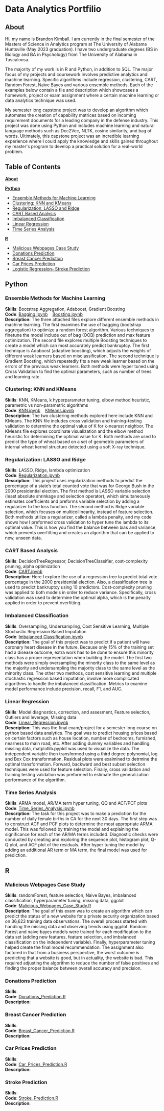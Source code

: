 # Data Analytics Portfilio

## About

Hi, my name is Brandon Kimball. I am currently in the final semester of the Masters of Science in Analytics program at The University of Alabama Huntsville (May 2023 graduation).
I have two undergraduate degrees (BS in Biology and BA in Psychology) from The University of Alabama in Tuscaloosa.

The majority of my work is in R and Python, in addition to SQL. The major focus of my projects and coursework involves predictive analytics and machine learning. Specific algorithms include regression, clustering, CART, Random Forest, Naïve Bayes and various ensemble methods. Each of the examples below contain a file and description which showcases a homework, project or exam assignment where a certain machine learning or data analytics technique was used.

My semester long capstone project was to develop an algorithm which automates the creation of capability matrices based on incoming requirement documents for a leading company in the defense industry. This project was done using Python and includes machine learning and natural language methods such as Doc2Vec, NLTK, cosine similarity, and bag of words. Ultimately, this capstone project was an incredible learning experience where I could apply the knowledge and skills gained throughout my master's program to develop a practical solution for a real-world problem.   

## Table of Contents
[**About**](#about)

[**Python**](#python)  
- [Ensemble Methods for Machine Learning](#ensemble-methods-for-machine-learning)
- [Clustering: KNN and KMeans](#clustering-knn-and-kmeans)
- [Regularization: LASSO and Ridge](#regularization-lasso-and-ridge)
- [CART Based Analysis](#cart-based-analysis)
- [Imbalanced Classification](#imbalanced-classification)  
- [Linear Regression](#linear-regression)
- [Time Series Analysis](#time-series-analysis)

[**R**](#r)  
-  [Malicious Webpages Case Study](#malicious-webpages-case-study)
-  [Donations Prediction](#donations-prediction)
-  [Breast Cancer Prediction](#breast-cancer-prediction)
-  [Car Prices Prediction](#car-prices-prediction)
-  [Logistic Regression- Stroke Prediction](#stroke-prediction)



## Python


### Ensemble Methods for Machine Learning
**Skills**: Bootstrap Aggregation, Adaboost, Gradient Boosting   
**Code**: [Bagging.ipynb](./Python%20Projects/Bagging.ipynb)&nbsp;&nbsp;&nbsp;&nbsp;[Boosting.ipynb](./Python%20Projects/Boosting.ipynb)  
**Description**: The three attached files explore different ensemble methods in machine learning. The first examines the use of bagging (bootstrap aggregation) to optimize a random forest algorithm. Various techniques to finetune the model include out of bag (OOB) prediction and max feature optimization. The second file explores multiple Boosting techniques to create a model which can most accurately predict bankruptcy. The first technique is Adaboost (adaptive boosting), which adjusts the weights of different weak learners based on misclassification. The second technique is Gradient Boosting, which repeatedly fits a new weak learner based on the errors of the previous weak learners. Both methods were hyper tuned using Cross Validation to find the optimal parameters, such as number of trees and learning rate.

### Clustering: KNN and KMeans
**Skills**: KNN, KMeans, k hyperparameter tuning, elbow method heuristic, parametric vs non-parametric algorithms  
**Code**: [KNN.ipynb](./Python%20Projects/KNN.ipynb)&nbsp;&nbsp;&nbsp;&nbsp;[KMeans.ipynb](./Python%20Projects/KMeans.ipynb)  
**Description**: The two clustering methods explored here include KNN and KMeans. The KNN file includes cross validation and training-testing validation to determine the optimal value of K for k-nearest neighbor. The KMeans file explores coordinate visualization and the elbow method heuristic for determining the optimal value for K. Both methods are used to predict the type of wheat based on a set of geometric parameters of internal wheat kernel structure detected using a soft X-ray technique.

### Regularization: LASSO and Ridge
**Skills**:  LASSO, Ridge, lambda optimization  
**Code**: [Regularization.ipynb](./Python%20Projects/Regularization.ipynb)   
**Description**: This project uses regularization methods to predict the percentage of a state’s total counted vote that was for George Bush in the 2000 presidential election. The first method is LASSO variable selection (least absolute shrinkage and selection operator), which simultaneously estimates coefficients and preforms variable selection by adding a regularizer to the loss function. The second method is Ridge variable selection, which focuses  on multicollinearity, instead of feature selection. Both methods utilize a regularizer, called a lambda penalty, and my code shows how I preformed cross validation to hyper tune the lambda to its optimal value. This is how you find the balance between bias and variance, which prevents overfitting and creates an algorithm that can be applied to new, unseen data.    

### CART Based Analysis
**Skills**: DecisionTreeRegressor, DecisionTreeClassifier, cost-complexity pruning, alpha optimization  
**Code**: [CART.ipynb](./Python%20Projects/CART.ipynb)   
**Description**: Here I explore the use of a regression tree to predict total vote percentage in the 2000 presidential election. Also, a classification tree is used to predict bankruptcy using 10 predictors. Cost-complexity pruning was applied to both models in order to reduce variance. Specifically, cross validation was used to determine the optimal alpha, which is the penalty applied in order to prevent overfitting.   

### Imbalanced Classification
**Skills**: Oversampling, Undersampling, Cost Sensitive Learning, Multiple Stochastic Regression Based Imputation  
**Code**: [Imbalanced Classification.ipynb](./Python%20Projects/Imbalanced_Classification.ipynb)    
**Description**: The goal of this project was to predict if a patient will have coronary heart disease in the future. Because only 15% of the training set had a disease outcome, extra work has to be done to ensure this minority class has a proper representation when building the model. The first two methods were simply oversampling the minority class to the same level as the majority and undersampling the majority class to the same level as the minority class. The other two methods, cost sensitive learning and multiple stochastic regression based imputation, involve more complicated algorithms to handle the imbalanced classification. Metrics to examine model performance include precision, recall, F1, and AUC.  

### Linear Regression
**Skills**: Model diagnostics, correction, and assesment, Feature selection, Outliers and leverage, Missing data   
**Code**: [Linear_Regression.ipynb](./Python%20Projects/Linear_Regression.ipynb)  
**Description**: This was the final exam/project for a semester long course on python based data analytics. The goal was to predict housing prices based on certain factors such as house location, number of bedrooms, furnished, nearness to main road, etc. After adding dummy variables and handling missing data, matplotlib.pyplot was used to visualize the data. The independent variable then transformed using a third degree polynomial, log and Box Cox transformation. Residual plots were exaimined to detrmine the optimal transformation. Forward, backward and best subset selection techniques were used for feature selection. Finally, cross validation and training testing validation was preformed to estimate the generalization performance of the algorithm.   

### Time Series Analysis
**Skills**: ARMA model, AR/MA term hyper tuning, QQ and ACF/PCF plots     
**Code**: [Time_Series_Analysis.ipynb](./Python%20Projects/Time_Series_Analysis.ipynb)  
**Description**: The task for this project was to make a prediction for the number of daily female births in CA for the next 30 days. The first step was to construct ACF and PCF plots to determine the most appropriate ARMA model. This was followed by training the model and explaining the significance for each of the AR/MA terms included. Diagnostic checks were conducted by creating and exploring the sequence plot, histogram plot, Q-Q plot, and ACF plot of the residuals. After hyper tuning the model by adding an additional AR term or MA term, the final model was used for prediction. 


## R

### Malicious Webpages Case Study  
**Skills**: randomForest, feature selection, Naive Bayes, imbalanced classification, hyperparameter tuning, missing data, ggplot   
**Code**: [Malicious_Webpages_Case_Study.R](./R%20Projects/Malicious_Webpages_Case_Study.R)      
**Description**: The goal of this exam was to create an algorithm which can predict the status of a new website for a private security organization based on 36,623 training data observations. The overall process started with handling the missing data and observing trends using ggplot. Random Forest and naive bayes models were trained for each modification to the data set (adding new features, feature selection, and imbalanced classification on the independent variable). Finally, hyperparameter tuning helped create the final model recommendation. The assignment also factored in that from a business perspective, the worst outcome is predicting that a website is good, but in actuality, the website is bad. This required adjusting the algorithm to reduce the number of false positives and finding the proper balance between overall accuracy and precision.     


### Donations Prediction
**Skills**:  
**Code**: [Donations_Prediction.R](./R%20Projects/Donations_Prediction.R)  
**Description**:  


### Breast Cancer Prediction
**Skills**:  
**Code**: [Breast_Cancer_Prediction.R](./R%20Projects/Breast_Cancer_Prediction.R)     
**Description**:  


### Car Prices Prediction
**Skills**:  
**Code**: [Car_Prices_Prediction.R](./R%20Projects/Car_Prices_Prediction.R)    
**Description**:  


### Stroke Prediction 
**Skills**:  
**Code**: [Stroke_Prediction.R](./R%20Projects/Stroke_Prediction.R)    
**Description**:  
